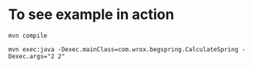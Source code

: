 # To see example in action

```
mvn compile
```

```
mvn exec:java -Dexec.mainClass=com.wrox.begspring.CalculateSpring -Dexec.args="2 2"
```
